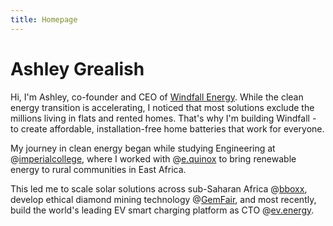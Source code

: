 ```yaml
---
title: Homepage
---
```


# Ashley Grealish

Hi, I'm Ashley, co-founder and CEO of [Windfall Energy](https://www.windfallenergy.com). While the clean energy transition is accelerating, I noticed that most solutions exclude the millions living in flats and rented homes. That's why I'm building Windfall - to create affordable, installation-free home batteries that work for everyone.

My journey in clean energy began while studying Engineering at @[imperialcollege](https://www.imperial.ac.uk/), where I worked with @[e.quinox](http://e.quinox.org/) to bring renewable energy to rural communities in East Africa.

This led me to scale solar solutions across sub-Saharan Africa @[bboxx](https://bboxx.com), develop ethical diamond mining technology @[GemFair](https://gemfair.com), and most recently, build the world's leading EV smart charging platform as CTO @[ev.energy](https://ev.energy).
